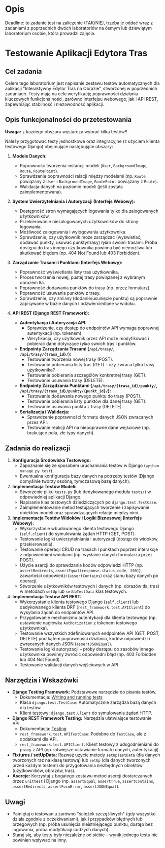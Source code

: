 # Opis

Deadline: to zadanie jest na zaliczenie (TAK/NIE), trzeba je oddać wraz z zadaniami z poprzednich dwóch laboratoriów na ósmym lub dziewiątym laboratorium osobie, która prowadzi zajęcia.

# Testowanie Aplikacji Edytora Tras

## Cel zadania

Celem tego laboratorium jest napisanie zestawu testów automatycznych dla aplikacji "Interaktywny Edytor Tras na Obrazie", stworzonej w poprzednich zadaniach. Testy mają na celu weryfikację poprawności działania kluczowych funkcjonalności, zarówno interfejsu webowego, jak i API REST, zapewniając stabilność i niezawodność aplikacji.

## Opis funkcjonalności do przetestowania

**Uwaga:** z każdego obszaru wystarczy wybrać kilka testów!!

Należy przygotować testy jednostkowe oraz integracyjne (z użyciem klienta testowego Django) obejmujące następujące obszary:

1. **Modele Danych:**

      * Poprawność tworzenia instancji modeli (`User`, `BackgroundImage`, `Route`, `RoutePoint`).
      * Sprawdzenie poprawności relacji między modelami (np. `Route` powiązany z `User` i `BackgroundImage`, `RoutePoint` powiązany z `Route`).
      * Walidacja danych na poziomie modeli (jeśli została zaimplementowana).

2. **System Uwierzytelniania i Autoryzacji (Interfejs Webowy):**

      * Dostępność stron wymagających logowania tylko dla zalogowanych użytkowników.
      * Przekierowanie niezalogowanych użytkowników do strony logowania.
      * Możliwość zalogowania i wylogowania użytkownika.
      * Sprawdzenie, czy użytkownik może zarządzać (wyświetlać, dodawać punkty, usuwać punkty/trasy) *tylko* swoimi trasami. Próba dostępu do tras innego użytkownika powinna być niemożliwa lub skutkować błędem (np. 404 Not Found lub 403 Forbidden).

3. **Zarządzanie Trasami i Punktami (Interfejs Webowy):**

      * Poprawność wyświetlania listy tras użytkownika.
      * Proces tworzenia nowej, pustej trasy powiązanej z wybranym obrazem tła.
      * Poprawność dodawania punktów do trasy (np. przez formularz).
      * Poprawność usuwania punktów z trasy.
      * Sprawdzenie, czy zmiany (dodanie/usunięcie punktu) są poprawnie zapisywane w bazie danych i odzwierciedlane w widoku.

4. **API REST (Django REST Framework):**

      * **Autentykacja i Autoryzacja API:**
          * Sprawdzenie, czy dostęp do endpointów API wymaga poprawnej autentykacji (np. tokenem).
          * Weryfikacja, czy użytkownik przez API może modyfikować i pobierać dane dotyczące *tylko* swoich tras i punktów.
      * **Endpointy Zarządzania Trasami (`/api/trasy/`, `/api/trasy/{trasa_id}/`):**
          * Testowanie tworzenia nowej trasy (POST).
          * Testowanie pobierania listy tras (GET) - czy zwraca tylko trasy użytkownika?
          * Testowanie pobierania szczegółów konkretnej trasy (GET).
          * Testowanie usuwania trasy (DELETE).
      * **Endpointy Zarządzania Punktami (`/api/trasy/{trasa_id}/punkty/`, `/api/trasy/{trasa_id}/punkty/{punkt_id}/`):**
          * Testowanie dodawania nowego punktu do trasy (POST).
          * Testowanie pobierania listy punktów dla danej trasy (GET).
          * Testowanie usuwania punktu z trasy (DELETE).
      * **Serializacja i Walidacja:**
          * Sprawdzenie poprawności formatu danych JSON zwracanych przez API.
          * Testowanie reakcji API na niepoprawne dane wejściowe (np. brakujące pola, złe typy danych).

## Zadania do realizacji

1. **Konfiguracja Środowiska Testowego:**
      * Zapoznanie się ze sposobem uruchamiania testów w Django (`python manage.py test`).
      * Ewentualna konfiguracja bazy danych na potrzeby testów (Django domyślnie tworzy osobną, tymczasową bazę danych).
2. **Implementacja Testów Modeli:**
      * Stworzenie pliku `tests.py` (lub dedykowanego modułu `tests/`) w odpowiedniej aplikacji Django.
      * Napisanie klas testowych dziedziczących po `django.test.TestCase`.
      * Zaimplementowanie metod testujących tworzenie i zapisywanie obiektów modeli oraz sprawdzających relacje między nimi.
3. **Implementacja Testów Widoków i Logiki Biznesowej (Interfejs Webowy):**
      * Wykorzystanie wbudowanego klienta testowego Django (`self.client`) do symulowania żądań HTTP (GET, POST).
      * Testowanie logiki uwierzytelniania i autoryzacji (dostęp do widoków, przekierowania).
      * Testowanie operacji CRUD na trasach i punktach poprzez interakcje z odpowiednimi widokami (np. wysłanie danych formularza przez POST).
      * Użycie asercji do sprawdzania kodów odpowiedzi HTTP (np. `assertRedirects`, `assertEqual(response.status_code, 200)`), zawartości odpowiedzi (`assertContains`) oraz stanu bazy danych po operacji.
      * Stworzenie użytkowników testowych i danych (np. obrazów tła, tras) w metodach `setUp` lub `setUpTestData` klas testowych.
4. **Implementacja Testów API REST:**
      * Wykorzystanie klienta testowego Django (`self.client`) lub dedykowanego klienta DRF (`rest_framework.test.APIClient`) do wysyłania żądań do endpointów API.
      * Przygotowanie mechanizmu autentykacji dla klienta testowego (np. ustawienie nagłówka `Authorization` z tokenem testowego użytkownika).
      * Testowanie wszystkich zdefiniowanych endpointów API (GET, POST, DELETE) pod kątem poprawności działania, kodów odpowiedzi i zwracanych danych JSON (`assertJSONEqual`).
      * Testowanie logiki autoryzacji – próby dostępu do zasobów innego użytkownika powinny zwrócić odpowiedni błąd (np. 403 Forbidden lub 404 Not Found).
      * Testowanie walidacji danych wejściowych w API.

## Narzędzia i Wskazówki

* **Django Testing Framework:** Podstawowe narzędzie do pisania testów.
  * Dokumentacja: [Writing and running tests](https://docs.djangoproject.com/en/stable/topics/testing/overview/)
  * Klasa `django.test.TestCase`: Automatycznie zarządza bazą danych dla testów.
  * Klient testowy: `django.test.Client` do symulowania żądań HTTP.
* **Django REST Framework Testing:** Narzędzia ułatwiające testowanie API.
  * Dokumentacja: [Testing](https://www.django-rest-framework.org/api-guide/testing/)
  * `rest_framework.test.APITestCase`: Podobne do `TestCase`, ale z dodatkami dla API.
  * `rest_framework.test.APIClient`: Klient testowy z udogodnieniami do pracy z API (np. łatwiejsze ustawianie formatu danych, autentykacji).
* **Fixtures / setUpData:** Rozważ użycie metody `setUpTestData` (dla danych tworzonych raz na klasę testową) lub `setUp` (dla danych tworzonych przed każdym testem) do przygotowania niezbędnych obiektów (użytkowników, obrazów, tras).
* **Asercje:** Korzystaj z bogatego zestawu metod asercji dostarczanych przez `unittest` i Django (np. `assertEqual`, `assertTrue`, `assertContains`, `assertRedirects`, `assertFormError`, `assertJSONEqual`).

## Uwagi

* Pamiętaj o testowaniu zarówno "ścieżek szczęśliwych" (gdy wszystko działa zgodnie z oczekiwaniami), jak i przypadków błędnych lub brzegowych (np. próba usunięcia nieistniejącego punktu, dostęp bez logowania, próba modyfikacji cudzych danych).
* Staraj się, aby testy były niezależne od siebie – wynik jednego testu nie powinien wpływać na inny.
